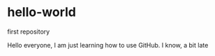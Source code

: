 # hello-world
first repository

Hello everyone,
I am just learning how to use GitHub.  I know, a bit late
